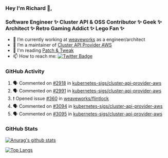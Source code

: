 ### Hey I'm Richard 👋, 

<h3 align="left">Software Engineer ✨ Cluster API & OSS Contributor ✨ Geek ✨ Architect ✨ Retro Gaming Addict ✨ Lego Fan ✨</h3>

- 🔭 I’m currently working at [weaveworks](https://github.com/weaveworks) as a engineer/architect
- 👯 I’m a maintainer of [Cluster API Provider AWS](https://github.com/kubernetes-sigs/cluster-api-provider-aws)
- 💬 I'm reading [Patch & Tweak](https://bjooks.com/products/patch-tweak-exploring-modular-synthesis)
- 📫 How to reach me: [![Twitter Badge](https://img.shields.io/badge/-@fruit_case-00acee?style=flat&logo=Twitter&logoColor=white)](https://twitter.com/intent/follow?screen_name=fruit_case "Follow on Twitter")

### GitHub Activity 

<!--START_SECTION:activity-->
1. 🗣 Commented on [#2918](https://github.com/kubernetes-sigs/cluster-api-provider-aws/issues/2918) in [kubernetes-sigs/cluster-api-provider-aws](https://github.com/kubernetes-sigs/cluster-api-provider-aws)
2. 🗣 Commented on [#2991](https://github.com/kubernetes-sigs/cluster-api-provider-aws/issues/2991) in [kubernetes-sigs/cluster-api-provider-aws](https://github.com/kubernetes-sigs/cluster-api-provider-aws)
3. ❗️ Opened issue [#360](https://github.com/weaveworks/flintlock/issues/360) in [weaveworks/flintlock](https://github.com/weaveworks/flintlock)
4. 🗣 Commented on [#3094](https://github.com/kubernetes-sigs/cluster-api-provider-aws/issues/3094) in [kubernetes-sigs/cluster-api-provider-aws](https://github.com/kubernetes-sigs/cluster-api-provider-aws)
5. 🗣 Commented on [#3095](https://github.com/kubernetes-sigs/cluster-api-provider-aws/issues/3095) in [kubernetes-sigs/cluster-api-provider-aws](https://github.com/kubernetes-sigs/cluster-api-provider-aws)
<!--END_SECTION:activity-->

### GitHub Stats

[![Anurag's github stats](https://github-readme-stats.vercel.app/api?username=richardcase&count_private=true&show_icons=true)](https://github.com/anuraghazra/github-readme-stats)

[![Top Langs](https://github-readme-stats.vercel.app/api/top-langs/?username=richardcase&hide=html&layout=compact)](https://github.com/anuraghazra/github-readme-stats)
